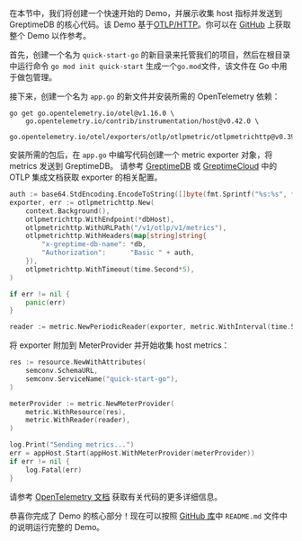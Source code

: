 在本节中，我们将创建一个快速开始的 Demo，并展示收集 host 指标并发送到 GreptimeDB 的核心代码。该 Demo 基于[OTLP/HTTP](https://opentelemetry.io/)。你可以在 [GitHub](https://github.com/GreptimeCloudStarters/quick-start-go) 上获取整个 Demo 以作参考。

首先，创建一个名为 `quick-start-go` 的新目录来托管我们的项目，然后在根目录中运行命令 `go mod init quick-start` 生成一个`go.mod`文件，该文件在 Go 中用于做包管理。

接下来，创建一个名为 `app.go` 的新文件并安装所需的 OpenTelemetry 依赖：

```shell
go get go.opentelemetry.io/otel@v1.16.0 \
    go.opentelemetry.io/contrib/instrumentation/host@v0.42.0 \
    go.opentelemetry.io/otel/exporters/otlp/otlpmetric/otlpmetrichttp@v0.39.0
```

安装所需的包后，在 `app.go` 中编写代码创建一个 metric exporter 对象，将 metrics 发送到 GreptimeDB。
请参考 [GreptimeDB](/v0.4/user-guide/clients/otlp.md) 或 [GreptimeCloud](/v0.4/greptimecloud/integrations/otlp.md) 中的 OTLP 集成文档获取 exporter 的相关配置。

```go
auth := base64.StdEncoding.EncodeToString([]byte(fmt.Sprintf("%s:%s", *username, *password)))
exporter, err := otlpmetrichttp.New(
	context.Background(),
	otlpmetrichttp.WithEndpoint(*dbHost),
	otlpmetrichttp.WithURLPath("/v1/otlp/v1/metrics"),
	otlpmetrichttp.WithHeaders(map[string]string{
		"x-greptime-db-name": *db,
		"Authorization":      "Basic " + auth,
	}),
	otlpmetrichttp.WithTimeout(time.Second*5),
)

if err != nil {
	panic(err)
}

reader := metric.NewPeriodicReader(exporter, metric.WithInterval(time.Second*2))
```

将 exporter 附加到 MeterProvider 并开始收集 host metrics：

```go
res := resource.NewWithAttributes(
	semconv.SchemaURL,
	semconv.ServiceName("quick-start-go"),
)

meterProvider := metric.NewMeterProvider(
	metric.WithResource(res),
	metric.WithReader(reader),
)

log.Print("Sending metrics...")
err = appHost.Start(appHost.WithMeterProvider(meterProvider))
if err != nil {
	log.Fatal(err)
}
```

请参考 [OpenTelemetry 文档](https://opentelemetry.io/docs/instrumentation/go/) 获取有关代码的更多详细信息。

恭喜你完成了 Demo 的核心部分！现在可以按照 [GitHub 库](https://github.com/GreptimeCloudStarters/quick-start-go)中 `README.md` 文件中的说明运行完整的 Demo。

